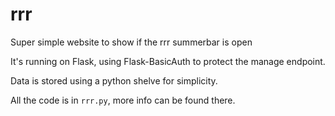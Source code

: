 # rrr

Super simple website to show if the rrr summerbar is open

It's running on Flask, using Flask-BasicAuth to protect the manage endpoint.

Data is stored using a python shelve for simplicity.

All the code is in `rrr.py`, more info can be found there.

